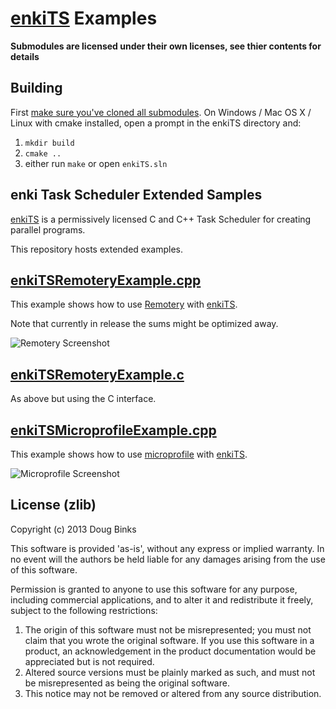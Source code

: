 # [enkiTS](https://github.com/dougbinks/enkiTS/) Examples

**Submodules are licensed under their own licenses, see thier contents for details**

## Building

First [make sure you've cloned all submodules](https://git-scm.com/book/en/v2/Git-Tools-Submodules#Cloning-a-Project-with-Submodules). On Windows / Mac OS X / Linux with cmake installed, open a prompt in the enkiTS directory and:

1. `mkdir build`
2. `cmake ..`
3. either run `make` or open `enkiTS.sln`

## enki Task Scheduler Extended Samples

[enkiTS](https://github.com/dougbinks/enkiTS/) is a permissively licensed C and C++ Task Scheduler for creating parallel programs.

This repository hosts extended examples.

## [enkiTSRemoteryExample.cpp](enkiTSRemoteryExample.cpp)

This example shows how to use [Remotery](https://github.com/Celtoys/Remotery) with [enkiTS](https://github.com/dougbinks/enkiTS/).

Note that currently in release the sums might be optimized away.

![Remotery Screenshot](images/enkiTSRemoteryExample.png?raw=true)

## [enkiTSRemoteryExample.c](enkiTSRemoteryExample.c)

As above but using the C interface.

## [enkiTSMicroprofileExample.cpp](enkiTSMicroprofileExample.cpp)

This example shows how to use [microprofile](https://github.com/dougbinks/microprofile) with [enkiTS](https://github.com/dougbinks/enkiTS/).

![Microprofile Screenshot](images/enkiTSMicroprofileExample.png?raw=true)

## License (zlib)

Copyright (c) 2013 Doug Binks

This software is provided 'as-is', without any express or implied
warranty. In no event will the authors be held liable for any damages
arising from the use of this software.

Permission is granted to anyone to use this software for any purpose,
including commercial applications, and to alter it and redistribute it
freely, subject to the following restrictions:

1. The origin of this software must not be misrepresented; you must not
   claim that you wrote the original software. If you use this software
   in a product, an acknowledgement in the product documentation would be
   appreciated but is not required.
2. Altered source versions must be plainly marked as such, and must not be
   misrepresented as being the original software.
3. This notice may not be removed or altered from any source distribution.




